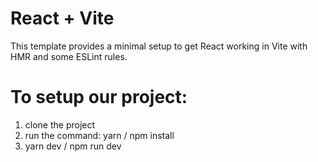 # React + Vite

This template provides a minimal setup to get React working in Vite with HMR and some ESLint rules.

# To setup our project:
1. clone the project
2. run the command: yarn / npm install
3. yarn dev / npm run dev
